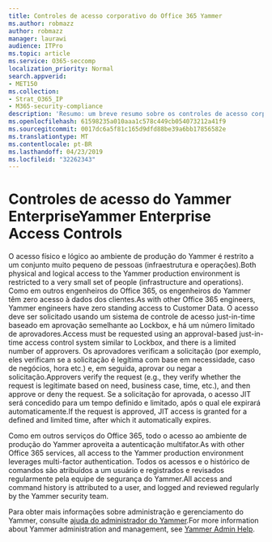 ```yaml
---
title: Controles de acesso corporativo do Office 365 Yammer
ms.author: robmazz
author: robmazz
manager: laurawi
audience: ITPro
ms.topic: article
ms.service: O365-seccomp
localization_priority: Normal
search.appverid:
- MET150
ms.collection:
- Strat_O365_IP
- M365-security-compliance
description: 'Resumo: um breve resumo sobre os controles de acesso corporativo do Yammer no ambiente de produção.'
ms.openlocfilehash: 61598235a010aaa1c578c449cb054073212a41f9
ms.sourcegitcommit: 0017dc6a5f81c165d9dfd88be39a6bb17856582e
ms.translationtype: MT
ms.contentlocale: pt-BR
ms.lasthandoff: 04/23/2019
ms.locfileid: "32262343"
---
```

# <a name="yammer-enterprise-access-controls"></a><span data-ttu-id="8a3fd-103">Controles de acesso do Yammer Enterprise</span><span class="sxs-lookup"><span data-stu-id="8a3fd-103">Yammer Enterprise Access Controls</span></span> 

<span data-ttu-id="8a3fd-104">O acesso físico e lógico ao ambiente de produção do Yammer é restrito a um conjunto muito pequeno de pessoas (infraestrutura e operações).</span><span class="sxs-lookup"><span data-stu-id="8a3fd-104">Both physical and logical access to the Yammer production environment is restricted to a very small set of people (infrastructure and operations).</span></span> <span data-ttu-id="8a3fd-105">Como em outros engenheiros do Office 365, os engenheiros do Yammer têm zero acesso à dados dos clientes.</span><span class="sxs-lookup"><span data-stu-id="8a3fd-105">As with other Office 365 engineers, Yammer engineers have zero standing access to Customer Data.</span></span> <span data-ttu-id="8a3fd-106">O acesso deve ser solicitado usando um sistema de controle de acesso just-in-time baseado em aprovação semelhante ao Lockbox, e há um número limitado de aprovadores.</span><span class="sxs-lookup"><span data-stu-id="8a3fd-106">Access must be requested using an approval-based just-in-time access control system similar to Lockbox, and there is a limited number of approvers.</span></span> <span data-ttu-id="8a3fd-107">Os aprovadores verificam a solicitação (por exemplo, eles verificam se a solicitação é legítima com base em necessidade, caso de negócios, hora etc.) e, em seguida, aprovar ou negar a solicitação.</span><span class="sxs-lookup"><span data-stu-id="8a3fd-107">Approvers verify the request (e.g., they verify whether the request is legitimate based on need, business case, time, etc.), and then approve or deny the request.</span></span> <span data-ttu-id="8a3fd-108">Se a solicitação for aprovada, o acesso JIT será concedido para um tempo definido e limitado, após o qual ele expirará automaticamente.</span><span class="sxs-lookup"><span data-stu-id="8a3fd-108">If the request is approved, JIT access is granted for a defined and limited time, after which it automatically expires.</span></span> 

<span data-ttu-id="8a3fd-109">Como em outros serviços do Office 365, todo o acesso ao ambiente de produção do Yammer aproveita a autenticação multifator.</span><span class="sxs-lookup"><span data-stu-id="8a3fd-109">As with other Office 365 services, all access to the Yammer production environment leverages multi-factor authentication.</span></span> <span data-ttu-id="8a3fd-110">Todos os acessos e o histórico de comandos são atribuídos a um usuário e registrados e revisados regularmente pela equipe de segurança do Yammer.</span><span class="sxs-lookup"><span data-stu-id="8a3fd-110">All access and command history is attributed to a user, and logged and reviewed regularly by the Yammer security team.</span></span>

<span data-ttu-id="8a3fd-111">Para obter mais informações sobre administração e gerenciamento do Yammer, consulte [ajuda do administrador do Yammer](https://support.office.com/article/yammer-–-admin-help-e1464355-1f97-49ac-b2aa-dd320b179dbe?ui=en-US&rs=en-US&ad=US).</span><span class="sxs-lookup"><span data-stu-id="8a3fd-111">For more information about Yammer administration and management, see [Yammer Admin Help](https://support.office.com/article/yammer-–-admin-help-e1464355-1f97-49ac-b2aa-dd320b179dbe?ui=en-US&rs=en-US&ad=US).</span></span>
